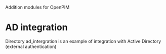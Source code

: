 Addition modules for OpenPIM

# AD integration

Directory ad_intergration is an example of integration with Active Directory (external authentication)